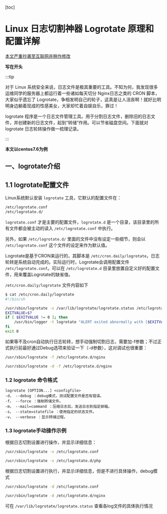 [toc]



# Linux 日志切割神器 Logrotate 原理和配置详解

[本文严重抄袭至互联网并稍作修改](https://www.cnblogs.com/kevingrace/p/6307298.html)



**写在开头**

:::tip

对于 Linux 系统安全来说，日志文件是极其重要的工具。不知为何，我发现很多运维同学的服务器上都运行着一些诸如每天切分 Nginx日志之类的 CRON 脚本，大家似乎遗忘了 Logrotate，争相发明自己的轮子，这真是让人沮丧啊！就好比明明身边躺着现成的性感美女，大家却忙着自娱自乐，罪过！

logrotate 程序是一个日志文件管理工具。用于分割日志文件，删除旧的日志文件，并创建新的日志文件，起到“转储”作用。可以节省磁盘空间。下面就对 logrotate 日志轮转操作做一梳理记录。

:::



**本文以centos7.6为例**



## 一、logrotate介绍

## 1.1 logrotate配置文件

Linux系统默认安装 `logrotate` 工具，它默认的配置文件在：

```sh
/etc/logrotate.conf
/etc/logrotate.d/
```



`logrotate.conf` 才是主要的配置文件，`logrotate.d` 是一个目录，该目录里的所有文件都会被主动的读入 `/etc/logrotate.conf` 中执行。

另外，如果 `/etc/logrotate.d/` 里面的文件中没有设定一些细节，则会以 `/etc/logrotate.conf` 这个文件的设定来作为默认值。

Logrotate是基于CRON来运行的，其脚本是 `/etc/cron.daily/logrotate`，日志轮转是系统自动完成的。实际运行时，Logrotate会调用配置文件 `/etc/logrotate.conf`。可以在 `/etc/logrotate.d` 目录里放置自定义好的配置文件，用来覆盖Logrotate的缺省值。

`/etc/cron.daily/logrotate` 文件内容如下

```sh
$ cat /etc/cron.daily/logrotate
#!/bin/sh

/usr/sbin/logrotate -s /var/lib/logrotate/logrotate.status /etc/logrotate.conf
EXITVALUE=$?
if [ $EXITVALUE != 0 ]; then
    /usr/bin/logger -t logrotate "ALERT exited abnormally with [$EXITVALUE]"
fi
exit 0
```



如果等不及cron自动执行日志轮转，想手动强制切割日志，需要加-f参数；不过正式执行前最好通过Debug选项来验证一下（-d参数），这对调试也很重要：

```sh
/usr/sbin/logrotate -f /etc/logrotate.d/nginx

/usr/sbin/logrotate -d -f /etc/logrotate.d/nginx
```



### 1.2 logrotate 命令格式

```shell
logrotate [OPTION...] <configfile>
-d， --debug ：debug模式，测试配置文件是否有错误。
-f， --force ：强制转储文件。
-m， --mail=command ：压缩日志后，发送日志到指定邮箱。
-s， --state=statefile ：使用指定的状态文件。
-v， --verbose ：显示转储过程。
```



### 1.3 logrotate手动操作示例

根据日志切割设置进行操作，并显示详细信息：

```sh
/usr/sbin/logrotate -v /etc/logrotate.conf

/usr/sbin/logrotate -v /etc/logrotate.d/php
```



根据日志切割设置进行执行，并显示详细信息，但是不进行具体操作，debug模式

```sh
/usr/sbin/logrotate -d /etc/logrotate.conf

/usr/sbin/logrotate -d /etc/logrotate.d/nginx
```



可在 `/var/lib/logrotate/logrotate.status` 查看各log文件的具体执行情况


